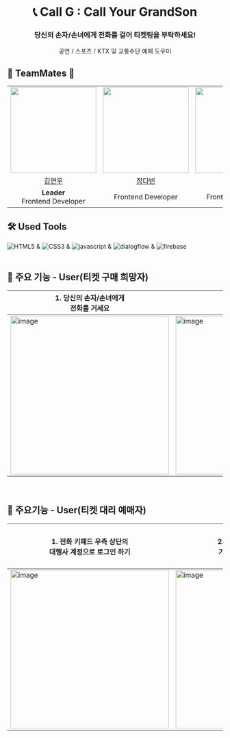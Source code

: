 # <div align="center"> 📞 Call G : Call Your GrandSon </div>
###  <div align="center"> 당신의 손자/손녀에게 전화를 걸어 티켓팅을 부탁하세요! </div>
<div align="center"> 공연 / 스포츠 / KTX 및 교통수단 예매 도우미 </div>

## 👑 TeamMates 👑
<table align = "center">
  <tr align = "center">
    <td><a href="https://github.com/rladusdn02"><img src="https://github.com/rladusdn02.png" width=200></a></td>
    <td><a href="https://github.com/Jangdb"><img src="https://github.com/Jangdb.png" width=200></a></td>
    <td><a href="https://github.com/KANGDANI"><img src="https://github.com/KANGDANI.png" width=200></a></td>
  </tr>
  <tr align = "center">
    <td><a href = "https://github.com/rladusdn02">김연우</a> </td>
    <td><a href = "https://github.com/Jangdb">장다빈</a></td>
    <td><a href = "https://github.com/KANGDANI">강다은</a></td>
  </tr>
  <tr align="center">
    <td> <strong>Leader</strong> <br>  Frontend Developer </td>
    <td> Frontend Developer </td>
    <td> Frontend Developer </td>
  </tr>
</table>

## 🛠️ Used Tools
![HTML5](https://img.shields.io/badge/HTML5-E34F26?style=flat&logo=HTML5&logoColor=white) & ![CSS3](https://img.shields.io/badge/CSS3-1572B6?style=flat&logo=CSS3&logoColor=white) & ![javascript](https://img.shields.io/badge/javascript-F7DF1E?style=flat&logo=javascript&logoColor=white) & ![dialogflow](https://img.shields.io/badge/dialogflow-FF9800?style=flat&logo=dialogflow&logoColor=white) & ![firebase](https://img.shields.io/badge/firebase-DD2C00?style=flat&logo=firebase&logoColor=white) 
<br>
<br>

## 📍 주요 기능 - User(티켓 구매 희망자)
|1. 당신의 손자/손녀에게 <br> 전화를 거세요| 2. 통화버튼을 눌러 <br> 채팅창으로 넘어가세요|3. 당신의 정보를 확인하고, <br> 통화를 종료하세요|4. 종료화면|
|--|--|--|--|
|<img width="370" alt="image" src="https://github.com/callyourG/.github/assets/70503879/e5fb233a-1f92-477f-bcce-a3a2c9f98d2c">|<img width="370" alt="image" src="https://github.com/callyourG/.github/assets/70503879/11c52f35-6102-4ead-ac93-ef8055913d63"> | <img width="370" alt="image" src="https://github.com/callyourG/.github/assets/70503879/e4596e03-3146-43b2-b4fc-3cc98634a0f8"> | <img width="370" alt="image" src="https://github.com/callyourG/.github/assets/70503879/75963382-25de-4604-8ba6-bc78415e3299"> |

<br>

## 📍 주요기능 - User(티켓 대리 예매자)
|1. 전화 키패드 우측 상단의 <br> 대행사 계정으로 로그인 하기|2. 본인의 정보를 입력하고 <br> 가입하기 버튼을 누릅니다|3. 페이지에 게시된 정보를 선택하여 <br> 티켓을 대리 구매해주세요|4. 예매 완료된 티켓의 정보를 upload해주세요|
|--|--|--|--|
|<img width="370" alt="image" src="https://github.com/callyourG/.github/assets/70503879/e5fb233a-1f92-477f-bcce-a3a2c9f98d2c">|<img width="370" alt="image" src="https://github.com/callyourG/.github/assets/70503879/8c15e13a-8853-442a-9dab-74f1267239f0">|<img width="370" alt="image" src="https://github.com/callyourG/.github/assets/70503879/43f47d52-9e9c-4bbd-9db1-939faf5f4fb1">|(upload.html img)|

<!--
<img width="370" alt="image" src=""> -->



